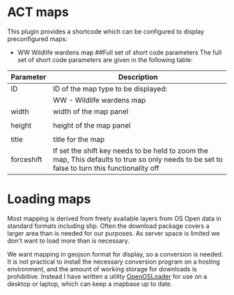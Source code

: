 # ACT maps
This plugin provides a shortcode which can be configured to display preconfigured maps:
+ WW Wildlife wardens map
##Full set of short code parameters
The full set of short code parameters are given in the following table:

|Parameter|Description|
|---------|-----------|
|ID|ID of the map type to be displayed:|
|  | WW - Wildlife wardens map|
|width|width of the map panel|
|||
|height|height of the map panel|
|||
|title|title for the map|
|forceshift|If set the shift key needs to be held to zoom the map, This defaults to true so only needs to be set to false to turn this functionality off|

# Loading maps
Most mapping is derived from freely available layers from OS Open data in standard formats including shp.
Often the download package covers a larger area than is needed for our purposes.
As server space is limited we don't want to load more than is necessary.

We want mapping in geojson format for display, so a conversion is needed.
It is not practical to install the necessary conversion program on a hosting environment, and the amount of working storage for downloads is prohibitive. 
Instead I have written a utility [OpenOSLoader](https://github.com/JulesStringer/OpenOSloader) for use on a desktop or laptop, which can keep a mapbase up to date.
